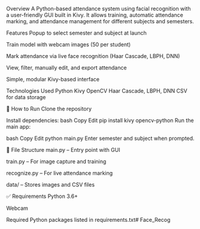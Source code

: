 Overview
A Python-based attendance system using facial recognition with a user-friendly GUI built in Kivy. It allows training, automatic attendance marking, and attendance management for different subjects and semesters.

Features
Popup to select semester and subject at launch

Train model with webcam images (50 per student)

Mark attendance via live face recognition (Haar Cascade, LBPH, DNN)

View, filter, manually edit, and export attendance

Simple, modular Kivy-based interface

Technologies Used
Python
Kivy
OpenCV
Haar Cascade, LBPH, DNN
CSV for data storage

🚀 How to Run
Clone the repository

Install dependencies:
bash
Copy
Edit
pip install kivy opencv-python
Run the main app:

bash
Copy
Edit
python main.py
Enter semester and subject when prompted.

📁 File Structure
main.py – Entry point with GUI

train.py – For image capture and training

recognize.py – For live attendance marking

data/ – Stores images and CSV files

✅ Requirements
Python 3.6+

Webcam

Required Python packages listed in requirements.txt# Face_Recog
